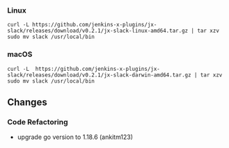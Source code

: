 ### Linux

```shell
curl -L https://github.com/jenkins-x-plugins/jx-slack/releases/download/v0.2.1/jx-slack-linux-amd64.tar.gz | tar xzv 
sudo mv slack /usr/local/bin
```

### macOS

```shell
curl -L  https://github.com/jenkins-x-plugins/jx-slack/releases/download/v0.2.1/jx-slack-darwin-amd64.tar.gz | tar xzv
sudo mv slack /usr/local/bin
```
## Changes

### Code Refactoring

* upgrade go version to 1.18.6 (ankitm123)
